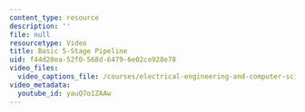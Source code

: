 ```yaml
---
content_type: resource
description: ''
file: null
resourcetype: Video
title: Basic 5-Stage Pipeline
uid: f44d20ea-52f0-568d-6479-6e02ce928e78
video_files:
  video_captions_file: /courses/electrical-engineering-and-computer-science/6-004-computation-structures-spring-2017/c15/c15s2/c15s2v2/basic-5-stage-pipeline-7-01-/yauQ7o1ZAAw.vtt
video_metadata:
  youtube_id: yauQ7o1ZAAw
---
```

